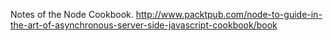 Notes of the Node Cookbook.
http://www.packtpub.com/node-to-guide-in-the-art-of-asynchronous-server-side-javascript-cookbook/book